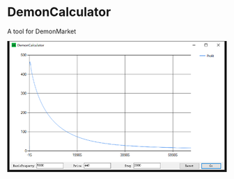 # DemonCalculator
A tool for DemonMarket

![screenshot](https://raw.githubusercontent.com/Tining123/DemonCalculator/main/DemonCalculator/img/pic.png)
